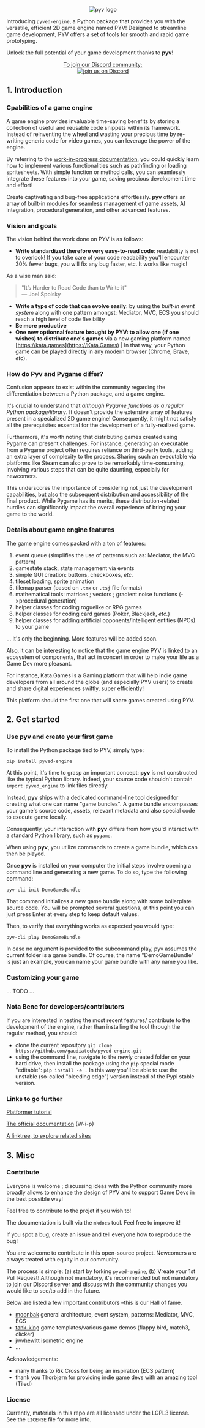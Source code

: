 <p align="center">
  <img src="https://gaudia-tech.com/shared/pyv-logo.jpg" alt="pyv logo" />
</p>

Introducing `pyved-engine`, a Python package that provides you with
the versatile, efficient 2D game engine named PYV!
Designed to streamline game development, PYV offers a set of
tools for smooth and rapid game prototyping.

Unlock the full potential of your game development thanks to __pyv__!

<p align="center">
<a href="https://discord.gg/SHdJhcWvQD">
To join our Discord community:<br>
<img alt="join us on Discord" src="https://img.shields.io/discord/876813074894561300.svg?label=&logo=discord&logoColor=ffffff&color=7389D8&labelColor=6A7EC2">
</a>
</p>



## 1. Introduction

### Cpabilities of a game engine

A game engine provides invaluable time-saving benefits by storing a collection
of useful and reusable code snippets within its framework.
Instead of reinventing the wheel and wasting your precious time by re-writing
generic code for video games, you can leverage the power of the engine.

By referring to the
[work-in-progress documentation](https://gaudiatech.github.io/pyved-engine/), you
could quickly learn how to implement various functionalities such as pathfinding
or loading spritesheets. With simple function or method calls, you can seamlessly
integrate these features into your game, saving precious development time
and effort!

Create captivating and bug-free applications effortlessly. __pyv__ offers an
array of built-in modules for seamless management of game assets, AI integration,
procedural generation, and other advanced features.


### Vision and goals

The vision behind the work done on PYV is as follows:


* __Write standardized therefore very easy-to-read code__:
readability is not to overlook! If you take care of your code readability you'll
encounter 30% fewer bugs, you will fix any bug faster, etc. It works like magic!
 
As a wise man said:
> "It’s Harder to Read Code than to Write it"\
> — Joel Spolsky

* __Write a type of code that can evolve easily__: by using the *built-in event
system* along with one pattern amongst: Mediator, MVC, ECS you should reach
a high level of code flexibility
* __Be more productive__
* __One new optionnal feature brought by PYV: to allow one (if one wishes)
to distribute one's games__ via a new gaming platform named
[https://kata.games](https://Kata.Games) |
In that way, your Python game can be played directly 
in any modern browser (Chrome, Brave, *etc*).

### How do Pyv and Pygame differ?

Confusion appears to exist within the community regarding the differentiation
between a Python package, and a game engine.

It's crucial to understand that *although Pygame functions as a regular
Python package/library*.
It doesn't provide the extensive array of features present
in a specialized 2D game engine! Consequently, it might not satisfy all the
prerequisites essential for the development of a fully-realized game.

Furthermore, it's worth noting that distributing games created using Pygame
can present challenges. For instance, generating an executable from a Pygame
project often requires reliance on third-party tools, adding an extra layer
of complexity to the process. Sharing such an executable via platforms like
Steam can also prove to be remarkably time-consuming, involving various steps
that can be quite daunting, especially for newcomers.

This underscores the importance of considering not just the development
capabilities, but also the subsequent distribution and accessibility of the
final product. While Pygame has its merits, these distribution-related hurdles
can significantly impact the overall experience of bringing your game to 
the world.

### Details about game engine features

The game engine comes packed with a ton of features:

1. event queue (simplifies the use of patterns such as: Mediator, the MVC pattern)
2. gamestate stack, state management via events 
3. simple GUI creation: buttons, checkboxes, *etc.* 
4. tileset loading, sprite animation
5. tilemap parser (based on `.tmx` or `.tsj` file formats)
6. mathematical tools: matrices ; vectors ; gradient noise functions (->procedural generation)
7. helper classes for coding roguelike or RPG games
8. helper classes for coding card games (Poker, Blackjack, *etc.*)
9. helper classes for adding artificial opponents/intelligent entities (NPCs) to your game

... It's only the beginning. More features will be added soon.

Also, it can be interesting to notice that the game engine PYV
is linked to an ecosystem of components,
that act in concert in order to make your life as a Game Dev more pleasant.

For instance, Kata.Games is a Gaming platform that will help indie game
developers from all around the globe (and especially PYV users) to create
and share digital experiences swiftly, super efficiently!

This platform should the first one that will share games created using PYV.



## 2. Get started

### Use pyv and create your first game

To install the Python package tied to PYV, simply type:
```shell
pip install pyved-engine
```

At this point, it's time to grasp an important concept:
__pyv__ is not constructed like the typical Python library.
Indeed, your source code shouldn't contain `import pyved_engine`
to link files directly.

Instead, __pyv__ ships with a dedicated command-line tool designed
for creating what one can name "game bundles".
A game bundle encompasses your game's source code, assets, relevant
metadata and also special code to execute game locally.

Consequently, your interaction with __pyv__ differs from how
you'd interact with a standard Python library, such as `pygame`.

When using __pyv__, you utilize commands to create a game bundle,
which can then be played.

Once __pyv__ is installed on your computer the initial steps involve
opening a command line and generating a new game.
To do so, type the following command:

```shell
pyv-cli init DemoGameBundle
```
That command initializes a new game bundle along with some
boilerplate source code. You will be prompted several questions, at this point
you can just press Enter at every step to keep default values.

Then, to verify that everything works as expected you would type:
```shell
pyv-cli play DemoGameBundle
```
In case no argument is provided to the subcommand play,
pyv assumes the current folder is a game bundle.
Of course, the name "DemoGameBundle" is just an example, you can name your
game bundle with any name you like.

### Customizing your game

... TODO ...

### Nota Bene for developers/contributors

If you are interested in testing the most recent features/
contribute to the development of the engine, rather than
installing the tool through the regular method, you should:
- clone the current repository
`git clone https://github.com/gaudiatech/pyved-engine.git`
- using the command line, navigate to the newly created folder on your hard drive, then install the package using the `pip` special mode "editable":
`pip install -e .`
In this way you'll be able to use the unstable (so-called
"bleeding edge") version instead of the Pypi stable version.

### Links to go further

[Platformer tutorial](https://gaudiatech.github.io/pyved-engine/GameTutorials/Platformer/)

[The official documentation](https://gaudiatech.github.io/pyved-engine/) (W-i-p)

[A linktree, to explore related sites](https://linktr.ee/katagames)



## 3. Misc

### Contribute

Everyone is welcome ; discussing ideas with the Python community more broadly
allows to enhance the design of PYV and to support Game Devs in the best
possible way!


Feel free to contribute to the projet if you wish to!

The documentation is built via the `mkdocs` tool. Feel free to improve it!

If you spot a bug, create an issue and tell everyone how to reproduce the bug!


You are welcome to contribute in this open-source project.
Newcomers are always treated with equity in our community.

The process is simple:
(a) start by forking `pyved-engine`,
 (b) Vreate your 1st Pull Request! Although not mandatory,
it's recommended but not mandatory to join our Discord server and discuss with
the community changes you would like to see/to add in the future.

Below are listed a few important
contributors –this is our Hall of fame.
* [moonbak](https://github.com/wkta) general architecture, event system, patterns: Mediator, MVC, ECS
* [tank-king](https://github.com/tank-king) game templates/various game demos (flappy bird, match3, clicker)
* [jwvhewitt](https://github.com/jwvhewitt) isometric engine
* ...

Acknowledgements:

* many thanks to Rik Cross for being an inspiration (ECS pattern)
* thank you Thorbjørn for providing indie game devs with an amazing tool (Tiled)

### License
Currently, materials in this repo are all licensed under the LGPL3 license.
See the `LICENSE` file for more info.
